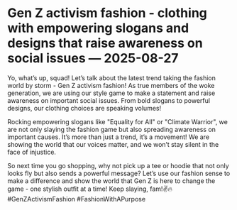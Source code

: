 # Gen Z activism fashion - clothing with empowering slogans and designs that raise awareness on social issues — 2025-08-27

Yo, what’s up, squad! Let’s talk about the latest trend taking the fashion world by storm - Gen Z activism fashion! As true members of the woke generation, we are using our style game to make a statement and raise awareness on important social issues. From bold slogans to powerful designs, our clothing choices are speaking volumes!

Rocking empowering slogans like "Equality for All" or "Climate Warrior", we are not only slaying the fashion game but also spreading awareness on important causes. It’s more than just a trend, it’s a movement! We are showing the world that our voices matter, and we won’t stay silent in the face of injustice.

So next time you go shopping, why not pick up a tee or hoodie that not only looks fly but also sends a powerful message? Let’s use our fashion sense to make a difference and show the world that Gen Z is here to change the game - one stylish outfit at a time! Keep slaying, fam!✌️🔥 #GenZActivismFashion #FashionWithAPurpose